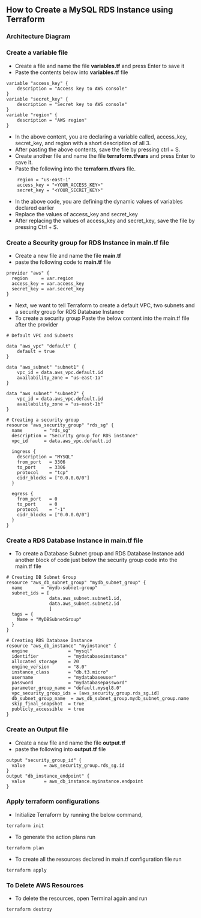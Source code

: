 ## How to Create a MySQL RDS Instance using Terraform
### Architecture Diagram
### Create a variable file
- Create a file and name the file **variables.tf** and press Enter to save it
- Paste the contents below into **variables.tf** file
```
variable "access_key" {
    description = "Access key to AWS console"
}
variable "secret_key" {
    description = "Secret key to AWS console"
}
variable "region" {
    description = "AWS region"
}
```
- In the above content, you are declaring a variable called, access_key, secret_key, and region with a short description of all 3.
- After pasting the above contents, save the file by pressing ctrl + S.
- Create another file and name the file **terraform.tfvars** and press Enter to save it.
- Paste the following into the **terraform.tfvars** file.
```
    region = "us-east-1"
    access_key = "<YOUR_ACCESS_KEY>"        
    secret_key = "<YOUR_SECRET_KEY>"
```
- In the above code, you are defining the dynamic values of variables declared earlier
- Replace the values of access_key and secret_key
- After replacing the values of access_key and secret_key, save the file by pressing Ctrl + S.
### Create a Security group for RDS Instance in main.tf file
- Create a new file and name the file **main.tf**
- paste the following code to **main.tf** file
```
provider "aws" {
  region     = var.region
  access_key = var.access_key
  secret_key = var.secret_key
}
```
- Next, we want to tell Terraform to create a default VPC, two subnets and a security group for RDS Database Instance
- To create a security group Paste the below content into the main.tf file after the provider
```
# Default VPC and Subnets 

data "aws_vpc" "default" {
    default = true
}

data "aws_subnet" "subnet1" {
    vpc_id = data.aws_vpc.default.id
    availability_zone = "us-east-1a"
}

data "aws_subnet" "subnet2" {
    vpc_id = data.aws_vpc.default.id
    availability_zone = "us-east-1b"
}
 
# Creating a security group
resource "aws_security_group" "rds_sg" {
  name        = "rds_sg"
  description = "Security group for RDS instance"
  vpc_id      = data.aws_vpc.default.id
 
  ingress {
    description = "MYSQL"
    from_port   = 3306
    to_port     = 3306
    protocol    = "tcp"
    cidr_blocks = ["0.0.0.0/0"]
  }
 
  egress {
    from_port   = 0
    to_port     = 0
    protocol    = "-1"
    cidr_blocks = ["0.0.0.0/0"]
  }
}
```
### Create a RDS Database Instance in main.tf file
- To create a Database Subnet group and RDS Database Instance add another block of code just below the security group code into the main.tf file
```
# Creating DB Subnet Group
resource "aws_db_subnet_group" "mydb_subnet_group" {
  name       = "mydb-subnet-group"
  subnet_ids = [
                data.aws_subnet.subnet1.id,
                data.aws_subnet.subnet2.id
                ]
  tags = {
    Name = "MyDBSubnetGroup"
  }
}

# Creating RDS Database Instance
resource "aws_db_instance" "myinstance" {
  engine               = "mysql"
  identifier           = "mydatabaseinstance"
  allocated_storage    = 20
  engine_version       = "8.0"
  instance_class       = "db.t3.micro"
  username             = "mydatabaseuser"
  password             = "mydatabasepassword"
  parameter_group_name = "default.mysql8.0"
  vpc_security_group_ids = [aws_security_group.rds_sg.id]
  db_subnet_group_name  = aws_db_subnet_group.mydb_subnet_group.name
  skip_final_snapshot  = true
  publicly_accessible  = true
}
```
### Create an Output file
- Create a new file and name the file **output.tf**
- paste the following into **output.tf** file
```
output "security_group_id" {
  value       = aws_security_group.rds_sg.id            
}
output "db_instance_endpoint" {
  value       = aws_db_instance.myinstance.endpoint         
}
```
### Apply terraform configurations
- Initialize Terraform by running the below command,
```
terraform init
```
- To generate the action plans run
```
terraform plan
```
- To create all the resources declared in main.tf configuration file run
```
terraform apply
```
### To Delete AWS Resources
- To delete the resources, open Terminal again  and run
```
terraform destroy
```
